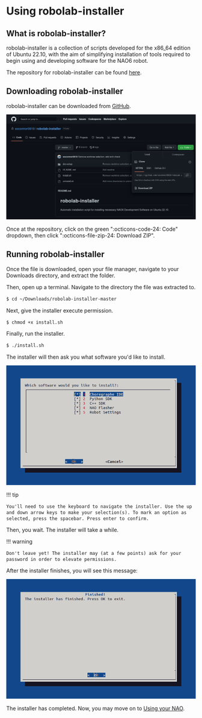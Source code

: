 # Using robolab-installer

## What is robolab-installer?

robolab-installer is a collection of scripts developed for the x86_64 edition of Ubuntu 22.10, with the aim of simplifying installation of tools required to begin using and developing software for the NAO6 robot.

The repository for robolab-installer can be found [here](https://github.com/soconnor0919/robolab-installer).

## Downloading robolab-installer

robolab-installer can be downloaded from [GitHub](https://github.com/soconnor0919/robolab-installer).

![robolab-installer GitHub](../assets/robolab-installer-github.png "robolab-installer")

Once at the repository, click on the green ":octicons-code-24: Code" dropdown, then click ":octicons-file-zip-24:&nbsp;Download ZIP".

## Running robolab-installer

Once the file is downloaded, open your file manager, navigate to your Downloads directory, and extract the folder. 

Then, open up a terminal. Navigate to the directory the file was extracted to.

```bash
$ cd ~/Downloads/robolab-installer-master
```

Next, give the installer execute permission.

```bash
$ chmod +x install.sh
```

Finally, run the installer.

```bash
$ ./install.sh
```

The installer will then ask you what software you'd like to install.

![robolab-installer software chooser](../assets/robolab-installer-software-select.png "robolab-installer Software Selection")

!!! tip

    You'll need to use the keyboard to navigate the installer. Use the up and down arrow keys to make your selection(s). To mark an option as selected, press the spacebar. Press enter to confirm.

Then, you wait. The installer will take a while.

!!! warning

    Don't leave yet! The installer may (at a few points) ask for your password in order to elevate permissions.

After the installer finishes, you will see this message:

![robolab-installer finished](../assets/robolab-installer-finished.png "robolab-installer finished")

The installer has completed. Now, you may move on to [Using your NAO](wip.md).
